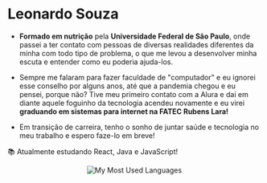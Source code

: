 # Leonardo Souza

- **Formado em nutrição** pela **Universidade Federal de São Paulo**, onde passei a ter contato com pessoas de diversas realidades diferentes da minha com todo tipo de problema, o que me levou a desenvolver minha escuta e entender como eu poderia ajuda-los.
- Sempre me falaram para fazer faculdade de "computador" e eu ignorei esse conselho por alguns anos, até que a pandemia chegou e eu pensei, porque não? Tive meu primeiro contato com a Alura e daí em diante aquele foguinho da tecnologia acendeu novamente e eu virei **graduando em sistemas para internet na FATEC Rubens Lara!**

- Em transição de carreira, tenho o sonho de juntar saúde e tecnologia no meu trabalho e espero faze-lo em breve!

📚 Atualmente estudando React, Java e JavaScript!

<div align="center">
  
![My Most Used Languages](https://github-readme-stats.vercel.app/api/top-langs/?username=leonardosf98&theme=midnight-purple&show_icons=true&hide_title=true)
  
</div>
